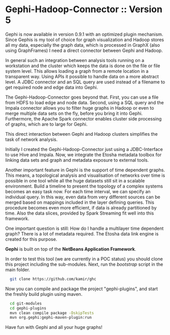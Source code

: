 Gephi-Hadoop-Connector :: Version 5
===================================

Gephi is now available in version 0.9.1 with an optimized plugin mechanism. Since Gephis is my tool of choice for graph visualization and Hadoop stores all my data, especially the graph data, which is processed in GraphX (also using GraphFrames) I need a direct connector between Gephi and Hadoop. 

In general such an integration between analysis tools running on a workstation and the cluster which keeps the data is done on the file or file system level. This allows loading a graph from a remote location in a transparent way. Using APIs it possible to handle data on a more abstract level. A JDBC connector and an SQL query are used instead of a filename to get required node and edge data into Gephi.

The Gephi-Hadoop-Connector goes beyond that. First, you can use a file from HDFS to load edge and node data. Second, using a SQL query and the Impala connector allows you to filter huge graphs in Hadoop or even to merge multiple data sets on the fly, before you bring it into Gephi. Furthermore, the Apache Spark connector enables cluster side processing of graphs, which are to large for Gephi. 

This direct interaction between Gephi and Hadoop clusters simplifies the task of network analysis.

Initially I created the Gephi-Hadoop-Connector just using a JDBC-Interface to use Hive and Impala. Now, we integrate the Etosha metadata toolbox for linking data sets and graph and metadata exposure to external tools.

Another important feature in Gephi is the support of time dependent graphs. This means, a topological analysis and visualisation of networks over time is possible in one tool while all the huge datasets still sit in a scalable environment.
Build a timeline to present the topology of a complex systems becomes an easy task now. For each time interval, we can specify an individual query. In this way, even data from very different sources can be merged based on mappings included in the layer defining queries. This procedure becomes even more efficient, if data is already partitioned by time. Also the data slices, provided by Spark Streaming fit well into this framework.

One important question is still: How do I handle a multilayer time dependent graph? There is a lot of metadata required. The Etosha data link engine is created for this purpose. 

<b>Gephi</b> is built on top of the <b>NetBeans Application Framework</b>. 

In order to test this tool (we are currently in a POC status) you should clone this project including the sub-modules.
Next, run the <i>bootstrap</i> script in the main folder.

```bash
  git clone https://github.com/kamir/ghc
```

Now you can compile and package the project "gephi-plugins", and start the freshly build plugin using maven.

```bash
  cd git-modules
  cd gephi-plugins
  mvn clean compile package -DskipTests
  mvn org.gephi:gephi-maven-plugin:run
```

Have fun with Gephi and all your huge graphs!

